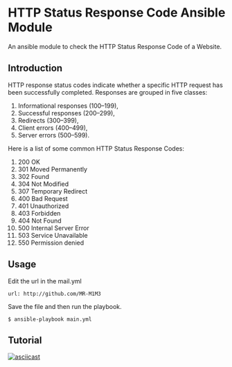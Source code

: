 # HTTP Status Response Code Ansible Module #

An ansible module to check the HTTP Status Response Code of a Website.

## Introduction ##

HTTP response status codes indicate whether a specific HTTP request has been successfully completed. Responses are grouped in five classes:

1. Informational responses (100–199),
2. Successful responses (200–299),
3. Redirects (300–399),
4. Client errors (400–499),
5. Server errors (500–599).

Here is a list of some common HTTP Status Response Codes:
1. 200 OK
2. 301 Moved Permanently
3. 302 Found
4. 304 Not Modified
5. 307 Temporary Redirect
6. 400 Bad Request
7. 401 Unauthorized
8. 403 Forbidden
9. 404 Not Found
10. 500 Internal Server Error
11. 503 Service Unavailable
12. 550 Permission denied

## Usage ##

Edit the url in the mail.yml

```
url: http://github.com/MR-M1M3
```

Save the file and then run the playbook.

```
$ ansible-playbook main.yml
```

## Tutorial ##
[![asciicast](https://asciinema.org/a/YGjaI7Hg1WflFaFUARjUUAZpk.png)](https://asciinema.org/a/YGjaI7Hg1WflFaFUARjUUAZpk)
